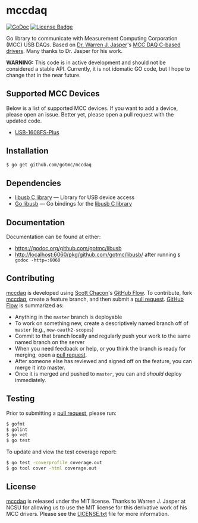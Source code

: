 # mccdaq

[![GoDoc][godoc image]][godoc link]
[![License Badge][license image]][LICENSE.txt]

Go library to communicate with Measurement Computing Corporation (MCC)
USB DAQs. Based on [Dr. Warren J. Jasper][jasper]'s [MCC DAQ C-based
drivers][mcc-linux]. Many thanks to Dr. Jasper for his work.

**WARNING:** This code is in active development and should not be
considered a stable API. Currently, it is not idomatic GO code, but I
hope to change that in the near future.

## Supported MCC Devices

Below is a list of supported MCC devices. If you want to add a device,
please open an issue. Better yet, please open a pull request with the
updated code.

- [USB-1608FS-Plus][]


## Installation

```bash
$ go get github.com/gotmc/mccdaq
```

## Dependencies

- [libusb C library][libusb-c] — Library for USB device access
- [Go libusb][libusb] — Go bindings for the [libusb C library][libusb-c]

## Documentation

Documentation can be found at either:

- <https://godoc.org/github.com/gotmc/libusb>
- <http://localhost:6060/pkg/github.com/gotmc/libusb/> after running `$
  godoc -http=:6060`

## Contributing

[mccdaq][] is developed using [Scott Chacon][]'s [GitHub Flow][]. To
contribute, fork [mccdaq][], create a feature branch, and then
submit a [pull request][].  [GitHub Flow][] is summarized as:

- Anything in the `master` branch is deployable
- To work on something new, create a descriptively named branch off of
  `master` (e.g., `new-oauth2-scopes`)
- Commit to that branch locally and regularly push your work to the same
  named branch on the server
- When you need feedback or help, or you think the branch is ready for
  merging, open a [pull request][].
- After someone else has reviewed and signed off on the feature, you can
  merge it into master.
- Once it is merged and pushed to `master`, you can and *should* deploy
  immediately.

## Testing

Prior to submitting a [pull request][], please run:

```bash
$ gofmt
$ golint
$ go vet
$ go test
```

To update and view the test coverage report:

```bash
$ go test -coverprofile coverage.out
$ go tool cover -html coverage.out
```

## License

[mccdaq][] is released under the MIT license. Thanks to Warren J. Jasper
at NCSU for allowing us to use the MIT license for this derivative work
of his MCC drivers. Please see the [LICENSE.txt][] file for more
information.

[GitHub Flow]: http://scottchacon.com/2011/08/31/github-flow.html
[godoc image]: https://godoc.org/github.com/gotmc/mccdaq?status.svg
[godoc link]: https://godoc.org/github.com/gotmc/mccdaq
[jasper]: https://textiles.ncsu.edu/blog/team/warren-jasper/
[libusb]: https://github.com/gotmc/libusb
[libusb-c]: http://libusb.info
[LICENSE.txt]: https://github.com/gotmc/mccdaq/blob/master/LICENSE.txt
[license image]: http://img.shields.io/gotmc/l/mccdaq.svg
[mccdaq]: https://github.com/gotmc/mccdaq
[mcc-linux]: http://www.mccdaq.com/daq-software/Linux-Support.aspx
[pull request]: https://help.github.com/articles/using-pull-requests
[Scott Chacon]: http://scottchacon.com/about.html
[usb-1608fs-plus]: http://www.mccdaq.com/usb-data-acquisition/USB-1608FS-Plus.aspx
